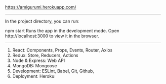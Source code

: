 https://amigurumi.herokuapp.com/ 

--------------------
In the project directory, you can run:

npm start
Runs the app in the development mode.
Open http://localhost:3000 to view it in the browser.

---------------

1. React: Components, Props, Events, Router, Axios
2. Redux: Store, Reducers, Actions
3. Node & Express: Web API
4. MongoDB: Mongoose
5. Development: ESLint, Babel, Git, Github, 
6. Deployment: Heroku
